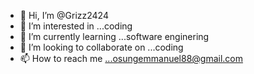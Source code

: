 - 👋 Hi, I’m @Grizz2424
- 👀 I’m interested in ...coding
- 🌱 I’m currently learning ...software enginering
- 💞️ I’m looking to collaborate on ...coding
- 📫 How to reach me ...osungemmanuel88@gmail.com

<!---
Grizz2424/Grizz2424 is a ✨ special ✨ repository because its `README.md` (this file) appears on your GitHub profile.
You can click the Preview link to take a look at your changes.
--->
